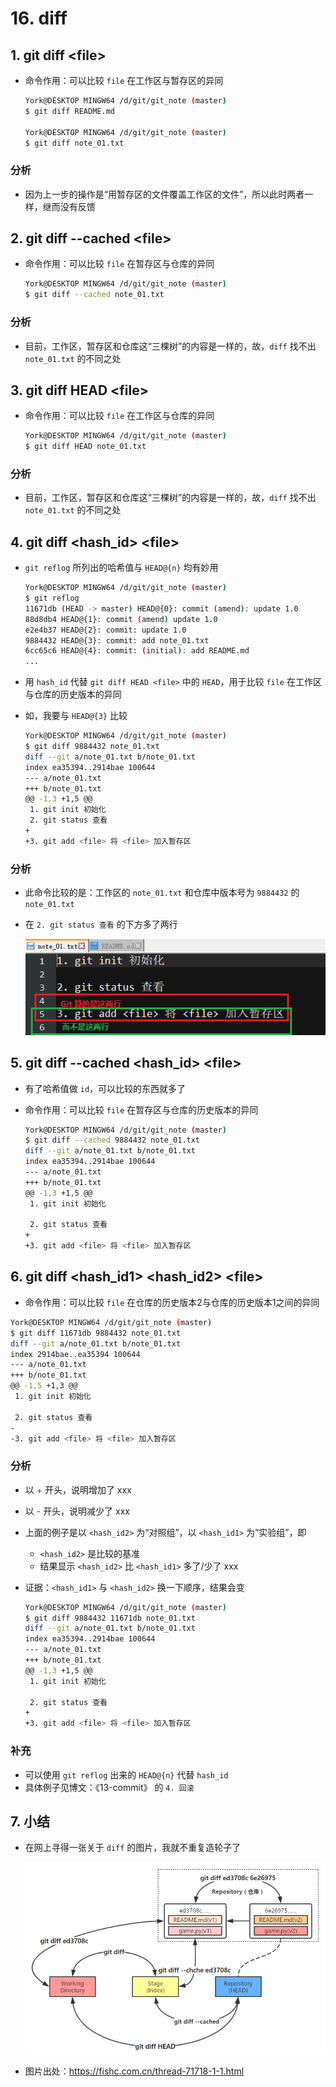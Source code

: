 # 16. diff

## 1. git diff <file\>

- 命令作用：可以比较 `file` 在工作区与暂存区的异同

    ```bash
    York@DESKTOP MINGW64 /d/git/git_note (master)
    $ git diff README.md

    York@DESKTOP MINGW64 /d/git/git_note (master)
    $ git diff note_01.txt
    ```

### 分析

- 因为上一步的操作是“用暂存区的文件覆盖工作区的文件”，所以此时两者一样，继而没有反馈

## 2. git diff \-\-cached <file\>

- 命令作用：可以比较 `file` 在暂存区与仓库的异同

    ```bash
    York@DESKTOP MINGW64 /d/git/git_note (master)
    $ git diff --cached note_01.txt
    ```

### 分析

- 目前，工作区，暂存区和仓库这“三棵树”的内容是一样的，故，`diff` 找不出 `note_01.txt` 的不同之处

## 3. git diff HEAD <file\>

- 命令作用：可以比较 `file` 在工作区与仓库的异同

    ```bash
    York@DESKTOP MINGW64 /d/git/git_note (master)
    $ git diff HEAD note_01.txt
    ```

### 分析

- 目前，工作区，暂存区和仓库这“三棵树”的内容是一样的，故，`diff` 找不出 `note_01.txt` 的不同之处

## 4. git diff <hash\_id\> <file\>

- `git reflog` 所列出的哈希值与 `HEAD@{n}` 均有妙用

    ```bash
    York@DESKTOP MINGW64 /d/git/git_note (master)
    $ git reflog
    11671db (HEAD -> master) HEAD@{0}: commit (amend): update 1.0
    88d8db4 HEAD@{1}: commit (amend) update 1.0
    e2e4b37 HEAD@{2}: commit: update 1.0
    9884432 HEAD@{3}: commit: add note_01.txt
    6cc65c6 HEAD@{4}: commit: (initial): add README.md
    ...
    ```

- 用 `hash_id` 代替 `git diff HEAD <file>` 中的 `HEAD`，用于比较 `file` 在工作区与仓库的历史版本的异同
- 如，我要与 `HEAD@{3}` 比较

    ```bash
    York@DESKTOP MINGW64 /d/git/git_note (master)
    $ git diff 9884432 note_01.txt
    diff --git a/note_01.txt b/note_01.txt
    index ea35394..2914bae 100644
    --- a/note_01.txt
    +++ b/note_01.txt
    @@ -1,3 +1,5 @@
     1. git init 初始化
     2. git status 查看
    +
    +3. git add <file> 将 <file> 加入暂存区
    ```

### 分析

- 此命令比较的是：工作区的 `note_01.txt` 和仓库中版本号为 `9884432` 的 `note_01.txt`
- 在 `2. git status 查看` 的下方多了两行

    ![](./imgs/16-01_git_diff_hash.png)

## 5. git diff \-\-cached <hash\_id\> <file\>

- 有了哈希值做 `id`，可以比较的东西就多了
- 命令作用：可以比较 `file` 在暂存区与仓库的历史版本的异同

    ```bash
    York@DESKTOP MINGW64 /d/git/git_note (master)
    $ git diff --cached 9884432 note_01.txt
    diff --git a/note_01.txt b/note_01.txt
    index ea35394..2914bae 100644
    --- a/note_01.txt
    +++ b/note_01.txt
    @@ -1,3 +1,5 @@
     1. git init 初始化

     2. git status 查看
    +
    +3. git add <file> 将 <file> 加入暂存区
    ```

## 6. git diff <hash\_id1\> <hash\_id2\> <file\>

- 命令作用：可以比较 `file` 在仓库的历史版本2与仓库的历史版本1之间的异同

```bash
York@DESKTOP MINGW64 /d/git/git_note (master)
$ git diff 11671db 9884432 note_01.txt
diff --git a/note_01.txt b/note_01.txt
index 2914bae..ea35394 100644
--- a/note_01.txt
+++ b/note_01.txt
@@ -1,5 +1,3 @@
 1. git init 初始化

 2. git status 查看
-
-3. git add <file> 将 <file> 加入暂存区
```

### 分析

- 以 <font color="green">+</font> 开头，说明增加了 xxx
- 以 <font color="red">-</font> 开头，说明减少了 xxx
- 上面的例子是以 `<hash_id2>` 为“对照组”，以 `<hash_id1>` 为“实验组”，即
    - `<hash_id2>` 是比较的基准
    - 结果显示 `<hash_id2>` 比 `<hash_id1>` 多了/少了 xxx
- 证据：`<hash_id1>` 与 `<hash_id2>` 换一下顺序，结果会变

    ```bash
    York@DESKTOP MINGW64 /d/git/git_note (master)
    $ git diff 9884432 11671db note_01.txt
    diff --git a/note_01.txt b/note_01.txt
    index ea35394..2914bae 100644
    --- a/note_01.txt
    +++ b/note_01.txt
    @@ -1,3 +1,5 @@
     1. git init 初始化

     2. git status 查看
    +
    +3. git add <file> 将 <file> 加入暂存区
    ```

### 补充

- 可以使用 `git reflog` 出来的 `HEAD@{n}` 代替 `hash_id`
- 具体例子见博文：《13-commit》 的 `4. 回滚`

## 7. 小结

- 在网上寻得一张关于 `diff` 的图片，我就不重复造轮子了

    ![](./imgs/16-02_git_diff_brief_summary.png)

- 图片出处：<a href="https://fishc.com.cn/thread-71718-1-1.html" target="_blank">https://fishc.com.cn/thread-71718-1-1.html</a>

